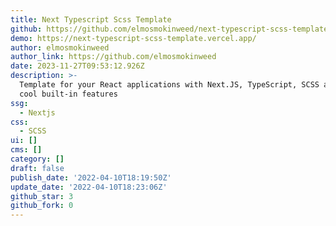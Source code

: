 ```yaml
---
title: Next Typescript Scss Template
github: https://github.com/elmosmokinweed/next-typescript-scss-template
demo: https://next-typescript-scss-template.vercel.app/
author: elmosmokinweed
author_link: https://github.com/elmosmokinweed
date: 2023-11-27T09:53:12.926Z
description: >-
  Template for your React applications with Next.JS, TypeScript, SCSS and some
  cool built-in features
ssg:
  - Nextjs
css:
  - SCSS
ui: []
cms: []
category: []
draft: false
publish_date: '2022-04-10T18:19:50Z'
update_date: '2022-04-10T18:23:06Z'
github_star: 3
github_fork: 0
---
```

